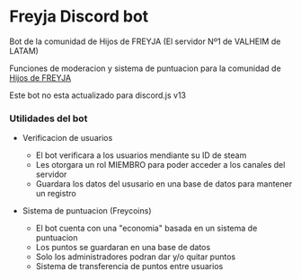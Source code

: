 # Freyja Discord bot

Bot de la comunidad de Hijos de FREYJA (El servidor Nº1 de VALHEIM de LATAM)

Funciones de moderacion y sistema de puntuacion para la comunidad de [Hijos de FREYJA](https://discord.gg/rbk5XMKE2p)

Este bot no esta actualizado para discord.js v13

### Utilidades del bot

- Verificacion de usuarios
  + El bot verificara a los usuarios mendiante su ID de steam
  + Les otorgara un rol MIEMBRO para poder acceder a los canales del servidor
  + Guardara los datos del ususario en una base de datos para mantener un registro

- Sistema de puntuacion (Freycoins)
  + El bot cuenta con una "economia" basada en un sistema de puntuacion
  + Los puntos se guardaran en una base de datos
  + Solo los administradores podran dar y/o quitar puntos
  + Sistema de transferencia de puntos entre usuarios
